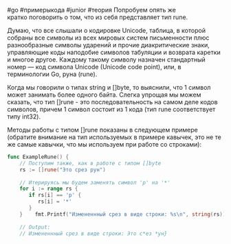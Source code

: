 #go #примерыкода #junior #теория 
Попробуем опять же кратко поговорить о том, что из себя представляет тип rune.

Думаю, что все слышали о кодировке Unicode, таблица, в которой собраны все символы из всех мировых систем письменности плюс разнообразные символы ударений и прочие диакритические знаки, управляющие коды наподобие символов табуляции и возврата каретки и многое другое. Каждому такому символу назначен стандартный номер — код символа Unicode (Unicode code point), или, в терминологии Go, руна (rune).

Когда мы говорили о типах string и []byte, то выяснили, что 1 символ может занимать более одного байта. Слегка упрощая мы можем сказать, что тип []rune - это последовательность на самом деле кодов символов, причем 1 символ состоит из 1 кода (тип rune соответствует типу int32).

Методы работы с типом []rune показаны в следующем примере (обратите внимание на тип используемых в примере кавычек, это не те же самые кавычки, что мы используем при работе со строками):

```go
func ExampleRune() {  
    // Поступим также, как в работе с типом []byte  
    rs := []rune("Это срез рун")  
  
    // Итерируясь мы будем заменять символ 'р' на '*'  
    for i := range rs {  
       if rs[i] == 'р' {  
          rs[i] = '*'  
       }  
    }    fmt.Printf("Измененнный срез в виде строки: %s\n", string(rs))  
  
    // Output:  
    // Измененнный срез в виде строки: Это с*ез *ун}
```
